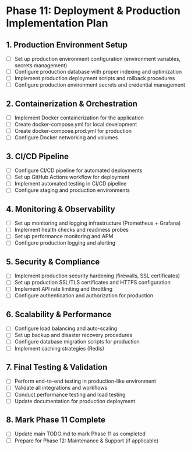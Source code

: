 # Phase 11: Deployment & Production Implementation Plan

## 1. Production Environment Setup
- [ ] Set up production environment configuration (environment variables, secrets management)
- [ ] Configure production database with proper indexing and optimization
- [ ] Implement production deployment scripts and rollback procedures
- [ ] Configure production environment secrets and credential management

## 2. Containerization & Orchestration
- [ ] Implement Docker containerization for the application
- [ ] Create docker-compose.yml for local development
- [ ] Create docker-compose.prod.yml for production
- [ ] Configure Docker networking and volumes

## 3. CI/CD Pipeline
- [ ] Configure CI/CD pipeline for automated deployments
- [ ] Set up GitHub Actions workflow for deployment
- [ ] Implement automated testing in CI/CD pipeline
- [ ] Configure staging and production environments

## 4. Monitoring & Observability
- [ ] Set up monitoring and logging infrastructure (Prometheus + Grafana)
- [ ] Implement health checks and readiness probes
- [ ] Set up performance monitoring and APM
- [ ] Configure production logging and alerting

## 5. Security & Compliance
- [ ] Implement production security hardening (firewalls, SSL certificates)
- [ ] Set up production SSL/TLS certificates and HTTPS configuration
- [ ] Implement API rate limiting and throttling
- [ ] Configure authentication and authorization for production

## 6. Scalability & Performance
- [ ] Configure load balancing and auto-scaling
- [ ] Set up backup and disaster recovery procedures
- [ ] Configure database migration scripts for production
- [ ] Implement caching strategies (Redis)

## 7. Final Testing & Validation
- [ ] Perform end-to-end testing in production-like environment
- [ ] Validate all integrations and workflows
- [ ] Conduct performance testing and load testing
- [ ] Update documentation for production deployment

## 8. Mark Phase 11 Complete
- [ ] Update main TODO.md to mark Phase 11 as completed
- [ ] Prepare for Phase 12: Maintenance & Support (if applicable)
